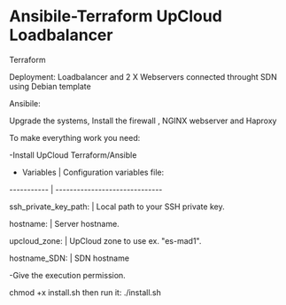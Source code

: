 # Ansibile-Terraform UpCloud Loadbalancer

Terraform 

Deployment: Loadbalancer and 2 X Webservers connected throught SDN using Debian template


Ansibile:

Upgrade the systems, Install the firewall , NGINX webserver and Haproxy  




To make everything work you need:

-Install UpCloud Terraform/Ansible 



- Variables | Configuration variables file:

----------- | ------------------------------

ssh_private_key_path: | Local path to your SSH private key.

hostname: |	Server hostname.

upcloud_zone: |	UpCloud zone to use ex. "es-mad1".  

hostname_SDN: | SDN hostname



-Give the execution permission.

chmod +x install.sh
then run it:
./install.sh

 
 
